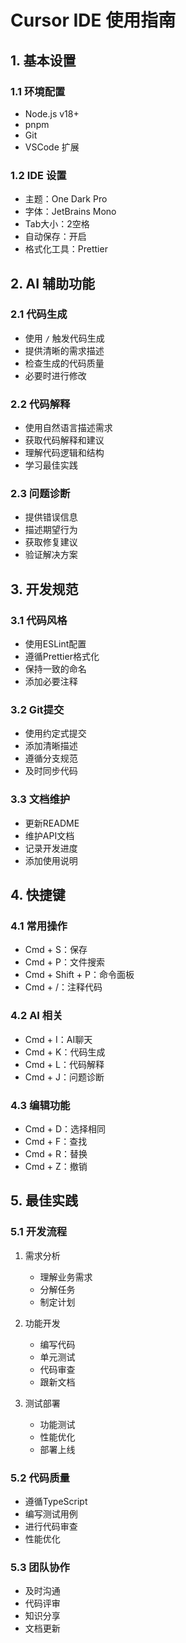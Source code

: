 # Cursor IDE 使用指南

## 1. 基本设置

### 1.1 环境配置
- Node.js v18+
- pnpm
- Git
- VSCode 扩展

### 1.2 IDE 设置
- 主题：One Dark Pro
- 字体：JetBrains Mono
- Tab大小：2空格
- 自动保存：开启
- 格式化工具：Prettier

## 2. AI 辅助功能

### 2.1 代码生成
- 使用 `/` 触发代码生成
- 提供清晰的需求描述
- 检查生成的代码质量
- 必要时进行修改

### 2.2 代码解释
- 使用自然语言描述需求
- 获取代码解释和建议
- 理解代码逻辑和结构
- 学习最佳实践

### 2.3 问题诊断
- 提供错误信息
- 描述期望行为
- 获取修复建议
- 验证解决方案

## 3. 开发规范

### 3.1 代码风格
- 使用ESLint配置
- 遵循Prettier格式化
- 保持一致的命名
- 添加必要注释

### 3.2 Git提交
- 使用约定式提交
- 添加清晰描述
- 遵循分支规范
- 及时同步代码

### 3.3 文档维护
- 更新README
- 维护API文档
- 记录开发进度
- 添加使用说明

## 4. 快捷键

### 4.1 常用操作
- Cmd + S：保存
- Cmd + P：文件搜索
- Cmd + Shift + P：命令面板
- Cmd + /：注释代码

### 4.2 AI 相关
- Cmd + I：AI聊天
- Cmd + K：代码生成
- Cmd + L：代码解释
- Cmd + J：问题诊断

### 4.3 编辑功能
- Cmd + D：选择相同
- Cmd + F：查找
- Cmd + R：替换
- Cmd + Z：撤销

## 5. 最佳实践

### 5.1 开发流程
1. 需求分析
   - 理解业务需求
   - 分解任务
   - 制定计划

2. 功能开发
   - 编写代码
   - 单元测试
   - 代码审查
   - 跟新文档

3. 测试部署
   - 功能测试
   - 性能优化
   - 部署上线

### 5.2 代码质量
- 遵循TypeScript
- 编写测试用例
- 进行代码审查
- 性能优化

### 5.3 团队协作
- 及时沟通
- 代码评审
- 知识分享
- 文档更新 